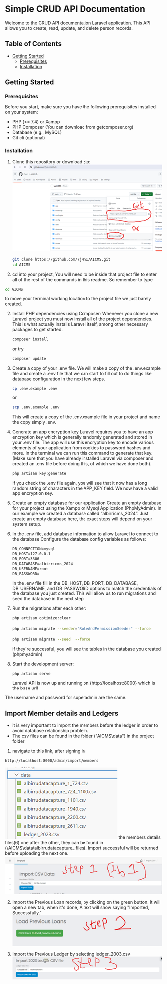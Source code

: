 # Simple CRUD API Documentation

Welcome to the CRUD API documentation Laravel application. This API allows you to create, read, update, and delete person records.

## Table of Contents

- [Getting Started](#getting-started)
  - [Prerequisites](#prerequisites)
  - [Installation](#installation)


## Getting Started

### Prerequisites

Before you start, make sure you have the following prerequisites installed on your system:

- PHP (>= 7.4) or Xampp
- PHP Composer (You can download from getcomposer.org)
- Database (e.g., MySQL)
- Git cli (optional)

### Installation

1. Clone this repository or download zip:
![alt text](clone.png)

   ```bash
   git clone https://github.com/7j4n1/AICMS.git
   cd AICMS 
   ```
2. cd into your project, You will need to be inside that project file to enter all of the rest of the commands in this readme. So remember to type 
```bash
cd AICMS
```
 to move your terminal working location to the project file we just barely created.

2. Install PHP dependencies using Composer:
Whenever you clone a new Laravel project you must now install all of the project dependencies. This is what actually installs Laravel itself, among other necessary packages to get started.

    ```bash
    composer install 
    ```
    or try
    ```bash
    composer update
    ```
3. Create a copy of your .env file. We will make a copy of the .env.example file and create a .env file that we can start to fill out to do things like database configuration in the next few steps.

    ```bash
    cp .env.example .env
    ```
    or 

    ```bash
    scp .env.example .env
    ```
    This will create a copy of the .env.example file in your project and name the copy simply .env.
    
4. Generate an app encryption key
Laravel requires you to have an app encryption key which is generally randomly generated and stored in your .env file. The app will use this encryption key to encode various elements of your application from cookies to password hashes and more.
In the terminal we can run this command to generate that key. (Make sure that you have already installed Laravel via composer and created an .env file before doing this, of which we have done both).
    ```bash
    php artisan key:generate
    ```
    If you check the .env file again, you will see that it now has a long random string of characters in the APP_KEY field. We now have a valid app encryption key.

5. Create an empty database for our application
Create an empty database for your project using the Xampp or Mysql Application (PhpMyAdmin). In our example we created a database called “albirricms_2024”. Just create an empty database here, the exact steps will depend on your system setup.

6. In the .env file, add database information to allow Laravel to connect to the database
    Configure the database config variables as follows:
    ```
    DB_CONNECTION=mysql
    DB_HOST=127.0.0.1
    DB_PORT=3306
    DB_DATABASE=albirricms_2024
    DB_USERNAME=root
    DB_PASSWORD=
    ```
    In the .env file fill in the DB_HOST, DB_PORT, DB_DATABASE, DB_USERNAME, and DB_PASSWORD options to match the credentials of the database you just created. This will allow us to run migrations and seed the database in the next step.

7. Run the migrations after each other:
    ```bash
    php artisan optimize:clear
    
    php artisan migrate --seeder="RoleAndPermissionSeeder" --force

    php artisan migrate --seed  --force
    ```

    if they're successful, you will see the tables in the database you created (phpmyadmin)

8. Start the development server:
    ```bash
    php artisan serve

    ```
    Laravel API is now up and running on {http://localhost:8000} which is the base url!

The username and password for superadmin are the same.

## Import Member details and Ledgers

- it is very important to import the members before the ledger in order to avoid database relationship problem.
- The csv files can be found in the folder ("AICMS\data") in the project folder

1. navigate to this link, after signing in
```bash
http://localhost:8000/admin/import/members
```
![alt text](image1.png)
the members details files(6) one after the other, they can be found in (\AICMS\data\albirrudatacapture_ files). Import successful will be returned before uploading the next one.
![alt text](step1.png)

2. Import the Previous Loan records, by clicking on the green button. It will open a new tab, when it's done, A text will show saying "Imported, Successfully."
![alt text](step2.png)

3. Import the Previous Ledger by selecting ledger_2003.csv
![alt text](step3.png)
